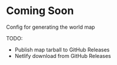 # Coming Soon

Config for generating the world map

TODO:

* Publish map tarball to GitHub Releases
* Netlify download from GitHub Releases
